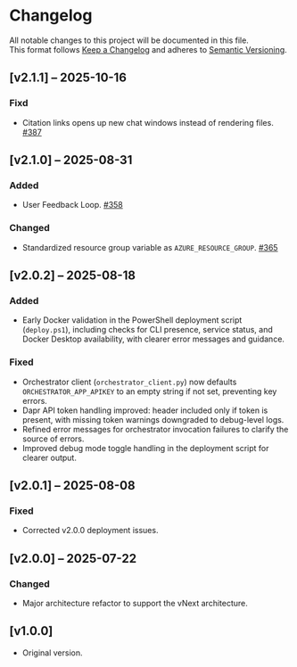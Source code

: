 # Changelog

All notable changes to this project will be documented in this file.  
This format follows [Keep a Changelog](https://keepachangelog.com/) and adheres to [Semantic Versioning](https://semver.org/).

## [v2.1.1] – 2025-10-16
### Fixd
- Citation links opens up new chat windows instead of rendering files. [#387](https://github.com/Azure/GPT-RAG/issues/387) 

## [v2.1.0] – 2025-08-31
### Added
- User Feedback Loop. [#358](https://github.com/Azure/GPT-RAG/issues/358) 
### Changed
- Standardized resource group variable as `AZURE_RESOURCE_GROUP`. [#365](https://github.com/Azure/GPT-RAG/issues/365)

## [v2.0.2] – 2025-08-18
### Added
- Early Docker validation in the PowerShell deployment script (`deploy.ps1`), including checks for CLI presence, service status, and Docker Desktop availability, with clearer error messages and guidance.

### Fixed
- Orchestrator client (`orchestrator_client.py`) now defaults `ORCHESTRATOR_APP_APIKEY` to an empty string if not set, preventing key errors.
- Dapr API token handling improved: header included only if token is present, with missing token warnings downgraded to debug-level logs.
- Refined error messages for orchestrator invocation failures to clarify the source of errors.
- Improved debug mode toggle handling in the deployment script for clearer output.

## [v2.0.1] – 2025-08-08
### Fixed
- Corrected v2.0.0 deployment issues.

## [v2.0.0] – 2025-07-22
### Changed
- Major architecture refactor to support the vNext architecture.

## [v1.0.0] 
- Original version.
